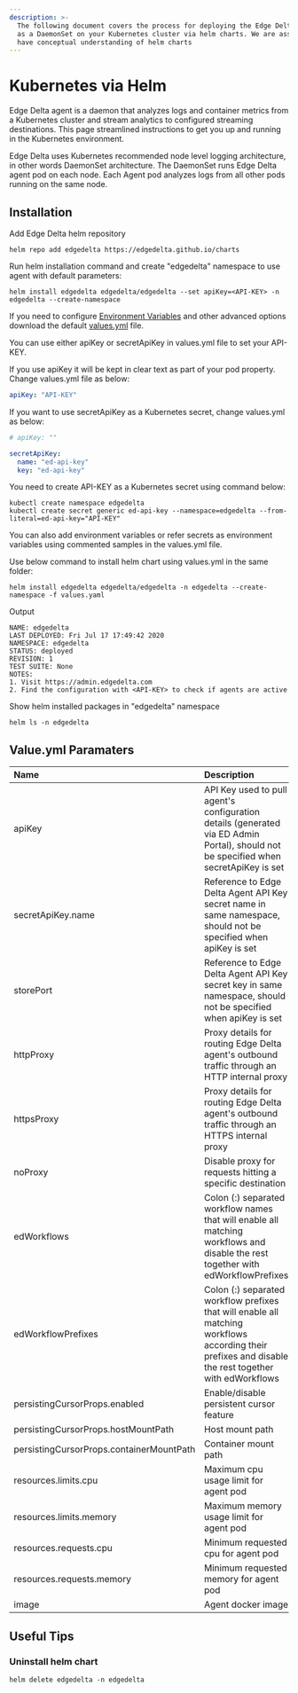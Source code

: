 ```yaml
---
description: >-
  The following document covers the process for deploying the Edge Delta agent
  as a DaemonSet on your Kubernetes cluster via helm charts. We are assuming you
  have conceptual understanding of helm charts
---
```


# Kubernetes via Helm

Edge Delta agent is a daemon that analyzes logs and container metrics from a Kubernetes cluster and stream analytics to configured streaming destinations. This page streamlined instructions to get you up and running in the Kubernetes environment.

Edge Delta uses Kubernetes recommended node level logging architecture, in other words DaemonSet architecture. The DaemonSet runs Edge Delta agent pod on each node. Each Agent pod analyzes logs from all other pods running on the same node.

## Installation

Add Edge Delta helm repository

```text
helm repo add edgedelta https://edgedelta.github.io/charts
```

Run helm installation command and create "edgedelta" namespace to use agent with default parameters:

```text
helm install edgedelta edgedelta/edgedelta --set apiKey=<API-KEY> -n edgedelta --create-namespace
```

If you need to configure [Environment Variables](environment-variables.md) and other advanced options download the default [values.yml](https://edgedelta.github.io/charts/edgedelta/values.yaml) file.

You can use either apiKey or secretApiKey in values.yml file to set your API-KEY.

If you use apiKey it will be kept in clear text as part of your pod property. Change values.yml file as below:

```yaml
apiKey: "API-KEY"
```

If you want to use secretApiKey as a Kubernetes secret, change values.yml as below:

```yaml
# apiKey: ""

secretApiKey:
  name: "ed-api-key"
  key: "ed-api-key"
```

You need to create API-KEY as a Kubernetes secret using command below:

```text
kubectl create namespace edgedelta
kubectl create secret generic ed-api-key --namespace=edgedelta --from-literal=ed-api-key="API-KEY"
```

You can also add environment variables or refer secrets as environment variables using commented samples in the values.yml file.

Use below command to install helm chart using values.yml in the same folder:

```text
helm install edgedelta edgedelta/edgedelta -n edgedelta --create-namespace -f values.yaml
```

Output

```text
NAME: edgedelta
LAST DEPLOYED: Fri Jul 17 17:49:42 2020
NAMESPACE: edgedelta
STATUS: deployed
REVISION: 1
TEST SUITE: None
NOTES:
1. Visit https://admin.edgedelta.com
2. Find the configuration with <API-KEY> to check if agents are active
```

Show helm installed packages in "edgedelta" namespace

```text
helm ls -n edgedelta
```
## Value.yml Paramaters

| Name | Description | Example Value |
| :--- | :--- | :--- |
| apiKey | API Key used to pull agent's configuration details (generated via ED Admin Portal), should not be specified when secretApiKey is set | "8d32..." |
| secretApiKey.name | Reference to Edge Delta Agent API Key secret name in same namespace, should not be specified when apiKey is set | "ed-api-key" |
| storePort | Reference to Edge Delta Agent API Key secret key in same namespace, should not be specified when apiKey is set | "ed-api-key" |
| httpProxy | Proxy details for routing Edge Delta agent's outbound traffic through an HTTP internal proxy | "http://127.0.0.1:3128" |
| httpsProxy | Proxy details for routing Edge Delta agent's outbound traffic through an HTTPS internal proxy | "https://127.0.0.1:3128" |
| noProxy | Disable proxy for requests hitting a specific destination | "https://your-endpoint.com" |
| edWorkflows | Colon (:) separated workflow names that will enable all matching workflows and disable the rest together with edWorkflowPrefixes | "billing-workflow:error-workflow" |
| edWorkflowPrefixes | Colon (:) separated workflow prefixes that will enable all matching workflows according their prefixes and disable the rest together with edWorkflows | "billing:error" |
| persistingCursorProps.enabled | Enable/disable persistent cursor feature | false |
| persistingCursorProps.hostMountPath | Host mount path | /var/lib/edgedelta |
| persistingCursorProps.containerMountPath | Container mount path | /var/lib/edgedelta |
| resources.limits.cpu | Maximum cpu usage limit for agent pod | 1000m |
| resources.limits.memory | Maximum memory usage limit for agent pod | 512Mi |
| resources.requests.cpu| Minimum requested cpu for agent pod | 200m |
| resources.requests.memory | Minimum requested memory for agent pod |256Mi |
| image | Agent docker image | edgedelta/agent |


## Useful Tips

### Uninstall helm chart

```text
helm delete edgedelta -n edgedelta
```

